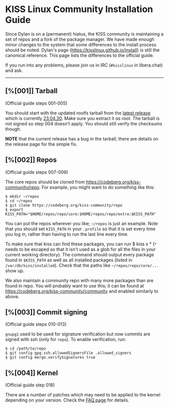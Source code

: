 KISS Linux Community Installation Guide
=======================================

Since Dylan is on a (permanent) hiatus, the KISS community is maintaining a set
of repos and a fork of the package manager. We have made enough minor changes
to the system that some differences to the install process should be noted.
Dylan's page (<https://kisslinux.github.io/install>) is still the canonical
reference. This page lists the differences to the official guide.

If you run into any problems, please join us in IRC (`#kisslinux` in
libera.chat) and ask.

- - -

## [%[001]] Tarball

(Official guide steps 001-005)

You should start with the updated rootfs tarball from the
[latest release](https://codeberg.org/kiss-community/repo/releases) which is
currently
[23.04.30](https://codeberg.org/kiss-community/repo/releases/tag/23.04.30).
Make sure you extract it *as root*. The tarball is not signed so step 004
doesn't apply. You should still verify the checksums though.

**NOTE** that the current release has a bug in the tarball; there are details
on the release page for the simple fix.

## [%[002]] Repos

(Official guide steps 007-009)

The core repos should be cloned from <https://codeberg.org/kiss-community/repo>.
For example, you might want to do something like this:

    $ mkdir ~/repos
    $ cd ~/repos
    $ git clone https://codeberg.org/kiss-community/repo
    $ export KISS_PATH="$HOME/repos/repo/core:$HOME/repos/repo/extra:$KISS_PATH"

You can put the repos wherever you like; `~/repos` is just an example.
Note that you should set `KISS_PATH` in your `.profile` so that it is set every
time you log in, rather than having to run the last line every time.

To make sure that kiss can find these packages, you can run
    $ kiss s \*
(`*` needs to be escaped so that it isn't used as a glob for all the files in
your current working directory). The command should output every package found
in `$KISS_PATH` as well as all installed packages (listed in `/var/db/kiss/installed`).
Check that the paths like `~/repos/repo/core/...` show up.

We also maintain a community repo with many more packages than are found in
repo. You will probably want to use this; it can be found at
<https://codeberg.org/kiss-community/community> and enabled similarly to above.

## [%[003]] Commit signing

(Official guide steps 010-013)

`gnupg1` used to be used for signature verification but now commits are signed
with ssh (only for `repo`). To enable verification, run:

    $ cd /path/to/repo
    $ git config gpg.ssh.allowedSignersFile .allowed_signers
    $ git config merge.verifySignatures true

## [%[004]] Kernel

(Official guide step 018)

There are a number of patches which may need to be applied to the kernel
depending on your version. Check the [FAQ page](/FAQ/#010) for details.
